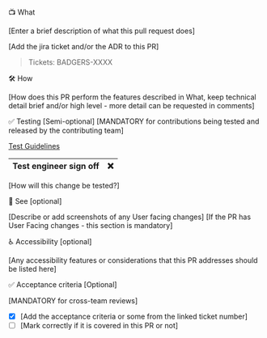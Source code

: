 📺 What

[Enter a brief description of what this pull request does]

[Add the jira ticket and/or the ADR to this PR]

> Tickets: BADGERS-XXXX

🛠 How

[How does this PR perform the features described in What, keep technical detail brief and/or high level - more detail can be requested in comments]

✅ Testing [Semi-optional]
[MANDATORY for contributions being tested and released by the contributing team]

[Test Guidelines](https://github.com/bbc/bigscreen-player/wiki/Areas-Impacted)

| Test engineer sign off | :x: |
| ---------------------- | --- |

[How will this change be tested?]

👀 See [optional]

[Describe or add screenshots of any User facing changes]
[If the PR has User Facing changes - this section is mandatory]

♿ Accessibility [optional]

[Any accessibility features or considerations that this PR addresses should be listed here]

✅ Acceptance criteria [Optional]

[MANDATORY for cross-team reviews]

- [x] [Add the acceptance criteria or some from the linked ticket number]
- [ ] [Mark correctly if it is covered in this PR or not]

